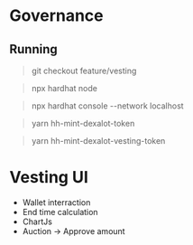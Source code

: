 # Governance

## Running

> git checkout feature/vesting

> npx hardhat node

> npx hardhat console --network localhost

> yarn hh-mint-dexalot-token

> yarn hh-mint-dexalot-vesting-token

# Vesting UI
- Wallet interraction
- End time calculation
- ChartJs
- Auction -> Approve amount